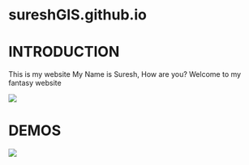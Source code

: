 # sureshGIS.github.io

# INTRODUCTION

This is my website
My Name is Suresh, How are you? Welcome to my fantasy website

![](https://media.tenor.com/QS7Mm3z76CsAAAAM/cat-meme.gif)


# DEMOS

![](https://raw.githubusercontent.com/gee-community/geemap/master/docs/assets/logo.png)
